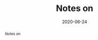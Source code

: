 ---
layout: post
title: "Notes on <The Surrender experiment>"
date: 2020-06-24
comments: true
categories: [notes, softskill, summary]
abstract: "Notes on <The Surrender experiment>"
---